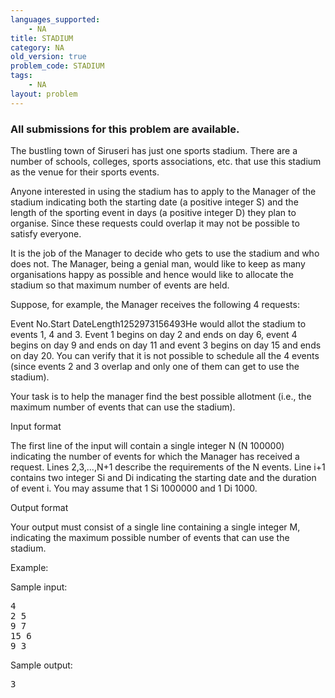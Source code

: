 ```yaml
---
languages_supported:
    - NA
title: STADIUM
category: NA
old_version: true
problem_code: STADIUM
tags:
    - NA
layout: problem
---
```

###  All submissions for this problem are available. 

The bustling town of Siruseri has just one sports stadium. There are a number of schools, colleges, sports associations, etc. that use this stadium as the venue for their sports events.

 Anyone interested in using the stadium has to apply to the Manager of the stadium indicating both the starting date (a positive integer S) and the length of the sporting event in days (a positive integer D) they plan to organise. Since these requests could overlap it may not be possible to satisfy everyone.

It is the job of the Manager to decide who gets to use the stadium and who does not. The Manager, being a genial man, would like to keep as many organisations happy as possible and hence would like to allocate the stadium so that maximum number of events are held.

Suppose, for example, the Manager receives the following 4 requests:

Event No.Start DateLength1252973156493He would allot the stadium to events 1, 4 and 3. Event 1 begins on day 2 and ends on day 6, event 4 begins on day 9 and ends on day 11 and event 3 begins on day 15 and ends on day 20. You can verify that it is not possible to schedule all the 4 events (since events 2 and 3 overlap and only one of them can get to use the stadium).

Your task is to help the manager find the best possible allotment (i.e., the maximum number of events that can use the stadium).

Input format

The first line of the input will contain a single integer N (N 100000) indicating the number of events for which the Manager has received a request. Lines 2,3,...,N+1 describe the requirements of the N events. Line i+1 contains two integer Si and Di indicating the starting date and the duration of event i. You may assume that 1 Si 1000000 and 1 Di 1000.

Output format

Your output must consist of a single line containing a single integer M, indicating the maximum possible number of events that can use the stadium.

Example:

Sample input:

<pre>
4
2 5
9 7
15 6
9 3
</pre>Sample output:

<pre>
3

</pre>